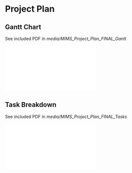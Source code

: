 # Project Plan  

## Gantt Chart  

See included PDF in *media/MIMS_Project_Plan_FINAL_Gantt*  

![](media/MIMS_Project_Plan_FINAL_Gantt.pdf)  

## Task Breakdown  

See included PDF in *media/MIMS_Project_Plan_FINAL_Tasks*    
  
![](media/MIMS_Project_Plan_FINAL_Tasks.pdf)   
